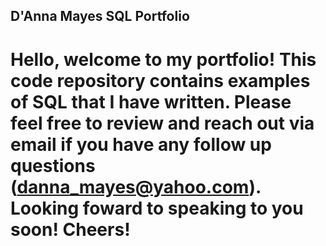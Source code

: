 ## D'Anna Mayes SQL Portfolio 

# Hello, welcome to my portfolio! This code repository contains examples of SQL that I have written. Please feel free to review and reach out via email if you have any follow up questions (danna_mayes@yahoo.com). Looking foward to speaking to you soon! Cheers!
